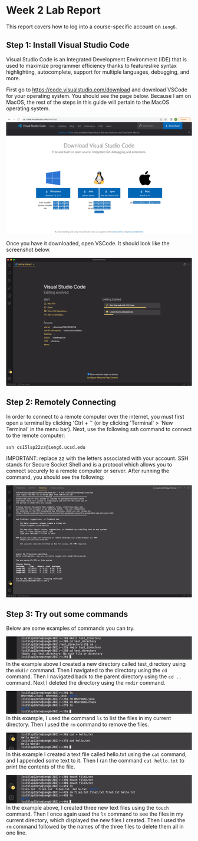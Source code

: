 # Week 2 Lab Report
This report covers how to log into a course-specific account on `ieng6`.

Step 1: Install Visual Studio Code
---
Visual Studio Code is an Integrated Development Environment (IDE) that is used to maximize programmer efficiency thanks to featureslike syntax highlighting, autocomplete, support for multiple languages, debugging, and more.

First go to https://code.visualstudio.com/download and download VSCode for your operating system. You should see the page below. Because I am on MacOS, the rest of the steps in this guide will pertain to the MacOS operating system.

![screenshot 1](lab1-screenshots/lab1-screenshot1.png)

Once you have it downloaded, open VSCode. It should look like the screenshot below.

![screenshot 2](lab1-screenshots/lab1-screenshot2.png)

Step 2: Remotely Connecting
---
In order to connect to a remote computer over the internet, you must first open a terminal by clicking 'Ctrl + \`' (or by clicking 'Terminal' > 'New Terminal' in the menu bar). Next, use the following ssh command to connect to the remote computer: 

`ssh cs15lsp22zz@ieng6.ucsd.edu` 

IMPORTANT: replace zz with the letters associated with your account. SSH stands for Secure Socket Shell and is a protocol which allows you to connect securely to a remote computer or server. After running the command, you should see the following: 

![screenshot 3](lab1-screenshots/lab1-screenshot3.png)

Step 3: Try out some commands
---
Below are some examples of commands you can try.

![screenshot 4](lab1-screenshots/lab1-screenshot4.png)
In the example above I created a new directory called test_directory using the `mkdir` command. Then I navigated to the directory using the `cd` command. Then I navigated back to the parent directory using the `cd ..` command. Next I deleted the directory using the `rmdir` command.

![screenshot 5](lab1-screenshots/lab1-screenshot5.png)
In this example, I used the command `ls` to list the files in my current directory. Then I used the `rm` command to remove the files.

![screenshot 6](lab1-screenshots/lab1-screenshot6.png)
In this example I created a text file called hello.txt using the `cat` command, and I appended some text to it. Then I ran the command `cat hello.txt` to print the contents of the file.

![screenshot 7](lab1-screenshots/lab1-screenshot7.png)
In the example above, I created three new text files using the `touch` command. Then I once again used the `ls` command to see the files in my current directory, which displayed the new files I created. Then I used the `rm` command followed by the names of the three files to delete them all in one line.
